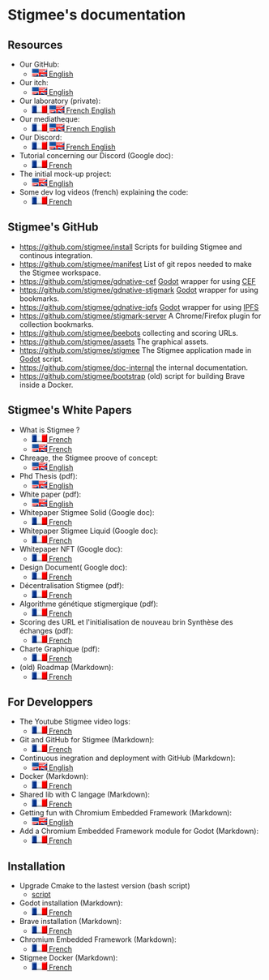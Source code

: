 # Stigmee's documentation

## Resources

- Our GitHub:
  - [![en](doc/en.png) English](https://github.com/stigmee)
- Our itch:
  - [![en](doc/en.png) English](https://stigmee.itch.io)
- Our laboratory (private):
  - [![fr](doc/fr.png) ![en](doc/en.png) French English](https://labo.stigmee.fr)
- Our mediatheque:
  - [![fr](doc/fr.png) ![en](doc/en.png) French English](https://mediatheque.stigmee.fr)
- Our Discord:
  - [![fr](doc/fr.png) ![en](doc/en.png) French English](https://discord.gg/SB7vAgDyNG)
- Tutorial concerning our Discord (Google doc):
  - [![fr](doc/fr.png) French](https://docs.google.com/document/d/1PurXBZW6FXdPvxGwbI8tUxvNBjJ6qN9o/edit)
- The initial mock-up project:
  - [![en](doc/en.png) English](http://chreage.befuse.com/content/WEBGL/ChreageAlpha0-3/index.html)
- Some dev log videos (french) explaining the code:
  - [![fr](doc/fr.png) French](https://youtu.be/wWxWAMTDwSw)

## Stigmee's GitHub

- https://github.com/stigmee/install Scripts for building Stigmee and continous integration.
- https://github.com/stigmee/manifest List of git repos needed to make the Stigmee workspace.
- https://github.com/stigmee/gdnative-cef [Godot](https://godotengine.org/) wrapper for using [CEF](https://bitbucket.org/chromiumembedded/cef/src/master/)
- https://github.com/stigmee/gdnative-stigmark [Godot](https://godotengine.org/) wrapper for using bookmarks.
- https://github.com/stigmee/gdnative-ipfs [Godot](https://godotengine.org/) wrapper for using [IPFS](https://ipfs.io/)
- https://github.com/stigmee/stigmark-server A Chrome/Firefox plugin for collection bookmarks.
- https://github.com/stigmee/beebots collecting and scoring URLs.
- https://github.com/stigmee/assets The graphical assets.
- https://github.com/stigmee/stigmee The Stigmee application made in [Godot](https://godotengine.org/) script.
- https://github.com/stigmee/doc-internal the internal documentation.
- https://github.com/stigmee/bootstrap (old) script for building Brave inside a Docker.

## Stigmee's White Papers

- What is Stigmee ?
  - [![fr](doc/fr.png) French](doc/what_is_stigmee_fr.md)
  - [![en](doc/en.png) French](doc/what_is_stigmee_en.md)
- Chreage, the Stigmee proove of concept:
  - [![en](doc/en.png) English](http://chreage.befuse.com/content/WEBGL/ChreageAlpha0-3/index.html)
- Phd Thesis (pdf):
  - [![en](doc/en.png) English](https://pastel.archives-ouvertes.fr/tel-03130253/document)
- White paper (pdf):
  - [![en](doc/en.png) English](doc/Stigmee_Whitepaper.pdf)
- Whitepaper Stigmee Solid (Google doc):
  - [![fr](doc/fr.png) French](https://docs.google.com/document/d/16Zkk4eoFl_DlpukDaKD_d2qWO6Evh_TZvCcxoise8t8/edit?usp=sharing)
- Whitepaper Stigmee Liquid (Google doc):
  - [![fr](doc/fr.png) French](https://docs.google.com/document/d/147sKgL1lww9dvO4GscB2m4MaMF9ldygLhSGPFhQ_VXc/edit?usp=sharing)
- Whitepaper NFT (Google doc):
  - [![fr](doc/fr.png) French](https://docs.google.com/document/d/1F-e5DK94eEPSF7X0IZ7-aEHj9zRAZOaTeOKrtDbw6WE/edit?usp=sharing)
- Design Document( Google doc):
  - [![fr](doc/fr.png) French](https://docs.google.com/document/d/1XzAblKnWayq8NJW_myVK2IoR4H7Io_25X-UVhYt_dcI/edit?usp=sharing)
- Décentralisation Stigmee (pdf):
  - [![fr](doc/fr.png) French](doc/Decentralisation_stigmee_1.1.pdf)
- Algorithme génétique stigmergique (pdf):
  - [![fr](doc/fr.png) French](doc/doc_BeeBots_v0.0-1.pdf)
- Scoring des URL et l'initialisation de nouveau brin Synthèse des échanges (pdf):
  - [![fr](doc/fr.png) French](doc/synthese_scoring_v0.pdf)
- Charte Graphique (pdf):
  - [![fr](doc/fr.png) French](doc/Charte_Graphique_Stigmee_Unifiee_V1_Basse_def.pdf)
- (old) Roadmap (Markdown):
  - [![fr](doc/fr.png) French](doc/roadmap_fr.md)

## For Developpers

- The Youtube Stigmee video logs:
  - [![fr](doc/fr.png) French](doc/vlog.md)
- Git and GitHub for Stigmee (Markdown):
  - [![fr](doc/fr.png) French](doc/tuto_git_fr.md)
- Continuous inegration and deployment with GitHub (Markdown):
  - [![en](doc/en.png) English](doc/continuous_deployment_en.md)
- Docker (Markdown):
  - [![fr](doc/fr.png) French](doc/tuto_docker_fr.md)
- Shared lib with C langage (Markdown):
  - [![fr](doc/fr.png) French](doc/tuto_shared_lib.md)
- Getting fun with Chromium Embedded Framework (Markdown):
  - [![en](doc/en.png) English](doc/tuto_fun_cef.md)
- Add a Chromium Embedded Framework module for Godot (Markdown):
  - [![fr](doc/fr.png) French](doc/tuto_modif_godot_fr.md)

## Installation

- Upgrade Cmake to the lastest version (bash script)
  - [script](doc/install_latest_cmake.sh)
- Godot installation (Markdown):
  - [![fr](doc/fr.png) French](doc/install_godot_en.md)
- Brave installation (Markdown):
  - [![fr](doc/fr.png) French](doc/install_brave_en.md)
- Chromium Embedded Framework (Markdown):
  - [![fr](doc/fr.png) French](doc/install_cef_en.md)
- Stigmee Docker (Markdown):
  - [![fr](doc/fr.png) French](https://github.com/chreage-rebirth/bootstrap/blob/master/README.md)
